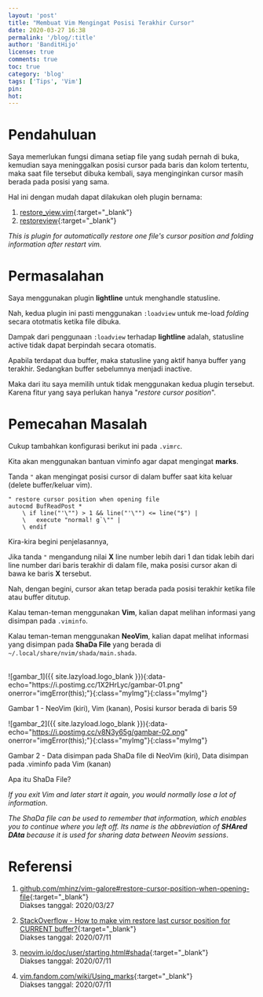 ```yaml
---
layout: 'post'
title: "Membuat Vim Mengingat Posisi Terakhir Cursor"
date: 2020-03-27 16:38
permalink: '/blog/:title'
author: 'BanditHijo'
license: true
comments: true
toc: true
category: 'blog'
tags: ['Tips', 'Vim']
pin:
hot:
---
```


<!-- BANNER OF THE POST -->
<!-- <img class="post&#45;body&#45;img" src="{{ site.lazyload.logo_blank_banner }}" data&#45;echo="#" alt="banner"> -->

# Pendahuluan

Saya memerlukan fungsi dimana setiap file yang sudah pernah di buka, kemudian saya meninggalkan posisi cursor pada baris dan kolom tertentu, maka saat file tersebut dibuka kembali, saya menginginkan cursor masih berada pada posisi yang sama.

Hal ini dengan mudah dapat dilakukan oleh plugin bernama:

1. [restore_view.vim](https://github.com/vim-scripts/restore_view.vim){:target="_blank"}
2. [restoreview](https://github.com/senderle/restoreview){:target="_blank"}

*This is plugin for automatically restore one file's cursor position and folding information after restart vim.*

# Permasalahan

Saya menggunakan plugin **lightline** untuk menghandle statusline.

Nah, kedua plugin ini pasti menggunakan `:loadview` untuk me-load *folding* secara ototmatis ketika file dibuka.

Dampak dari penggunaan `:loadview` terhadap **lightline** adalah, statusline active tidak dapat berpindah secara otomatis.

Apabila terdapat dua buffer, maka statusline yang aktif hanya buffer yang terakhir. Sedangkan buffer sebelumnya menjadi inactive.

Maka dari itu saya memilih untuk tidak menggunakan kedua plugin tersebut. Karena fitur yang saya perlukan hanya "*restore cursor position*".

# Pemecahan Masalah

Cukup tambahkan konfigurasi berikut ini pada `.vimrc`.

Kita akan menggunakan bantuan viminfo agar dapat mengingat **marks**.

Tanda `"` akan mengingat posisi cursor di dalam buffer saat kita keluar (delete buffer/keluar vim).

```viml
" restore cursor position when opening file
autocmd BufReadPost *
    \ if line("'\"") > 1 && line("'\"") <= line("$") |
    \   execute "normal! g`\"" |
    \ endif
```

Kira-kira begini penjelasannya,

Jika tanda `"` mengandung nilai **X** line number lebih dari 1 dan tidak lebih dari line number dari baris terakhir di dalam file, maka posisi cursor akan di bawa ke baris **X** tersebut.

Nah, dengan begini, cursor akan tetap berada pada posisi terakhir ketika file atau buffer ditutup.

Kalau teman-teman menggunakan **Vim**, kalian dapat melihan informasi yang disimpan pada `.viminfo`.

Kalau teman-teman menggunakan **NeoVim**, kalian dapat melihat informasi yang disimpan pada **ShaDa File** yang berada di `~/.local/share/nvim/shada/main.shada`.

<br>
![gambar_1]({{ site.lazyload.logo_blank }}){:data-echo="https://i.postimg.cc/1X2HrLyc/gambar-01.png" onerror="imgError(this);"}{:class="myImg"}{:class="myImg"}
<p class="img-caption">Gambar 1 - NeoVim (kiri), Vim (kanan), Posisi kursor berada di baris 59</p>

![gambar_2]({{ site.lazyload.logo_blank }}){:data-echo="https://i.postimg.cc/v8N3y65g/gambar-02.png" onerror="imgError(this);"}{:class="myImg"}{:class="myImg"}
<p class="img-caption">Gambar 2 - Data disimpan pada ShaDa file di NeoVim (kiri), Data disimpan pada .viminfo pada Vim (kanan)</p>

<!-- PERTANYAAN -->
<div class="blockquote-yellow">
<div class="blockquote-yellow-title">Apa itu ShaDa File?</div>
<p><i>If you exit Vim and later start it again, you would normally lose a lot of information</i>.</p>
<p><i>The ShaDa file can be used to remember that information, which enables you to continue where you left off.  Its name is the abbreviation of <b>SHAred DAta</b> because it is used for sharing data between Neovim sessions</i>.</p>
</div>








# Referensi

1. [github.com/mhinz/vim-galore#restore-cursor-position-when-opening-file](https://github.com/mhinz/vim-galore#restore-cursor-position-when-opening-file){:target="_blank"}
<br>Diakses tanggal: 2020/03/27

2. [StackOverflow - How to make vim restore last cursor position for CURRENT buffer?](https://stackoverflow.com/a/57261040/4862516){:target="_blank"}
<br>Diakses tanggal: 2020/07/11

3. [neovim.io/doc/user/starting.html#shada](https://neovim.io/doc/user/starting.html#shada){:target="_blank"}
<br>Diakses tanggal: 2020/07/11

4. [vim.fandom.com/wiki/Using_marks](https://vim.fandom.com/wiki/Using_marks){:target="_blank"}
<br>Diakses tanggal: 2020/07/11
